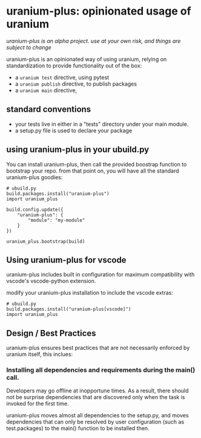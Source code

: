 # uranium-plus: opinionated usage of uranium

*uranium-plus is an alpha project. use at your own risk, and things are subject to change*

uranium-plus is an opinionated way of using uranium,
relying on standardization to provide functionality out of the box:

* a `uranium test` directive, using pytest
* a `uranium publish` directive, to publish packages
* a `uranium main` directive, 

## standard conventions

* your tests live in either in a "tests" directory under your main module.
* a setup.py file is used to declare your package


## using uranium-plus in your ubuild.py

You can install uranium-plus, then call the provided boostrap function to bootstrap your repo. from that point on,
you will have all the standard uranium-plus goodies:

    # ubuild.py
    build.packages.install("uranium-plus")
    import uranium_plus

    build.config.update({
        "uranium-plus": {
            "module": "my-module"
        }
    })

    uranium_plus.bootstrap(build)


## Using uranium-plus for vscode

uranium-plus includes built in configuration for
maximum compatibility with vscode's vscode-python extension.

modify your uranium-plus installation to include the vscode extras:

    # ubuild.py
    build.packages.install("uranium-plus[vscode]")
    import uranium_plus

## Design / Best Practices

uranium-plus ensures best practices that are not necessarily enforced by uranium
itself, this inclues:

### Installing all dependencies and requirements during the main() call.

Developers may go offline at inopportune times. As a result, there should not
be surprise dependencies that are discovered only when the task is invoked for the 
first time.

uranium-plus moves almost all dependencies to the setup.py, and moves dependencies
that can only be resolved by user configuration (such as test.packages) to the main()
function to be installed then.